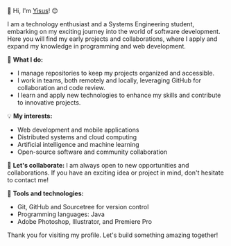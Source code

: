 👋 Hi, I'm <u>Yisus</u>! 😊

I am a technology enthusiast and a Systems Engineering student, embarking on my exciting journey into the world of software development. Here you will find my early projects and collaborations, where I apply and expand my knowledge in programming and web development.

🚀 **What I do:**

- I manage repositories to keep my projects organized and accessible.
- I work in teams, both remotely and locally, leveraging GitHub for collaboration and code review.
- I learn and apply new technologies to enhance my skills and contribute to innovative projects.

💡 **My interests:**

- Web development and mobile applications
- Distributed systems and cloud computing
- Artificial intelligence and machine learning
- Open-source software and community collaboration

🤝 **Let's collaborate:**
I am always open to new opportunities and collaborations. If you have an exciting idea or project in mind, don't hesitate to contact me!

🔧 **Tools and technologies:**

- Git, GitHub and Sourcetree for version control
- Programming languages: Java
- Adobe Photoshop, Illustrator, and Premiere Pro

Thank you for visiting my profile. Let's build something amazing together!
